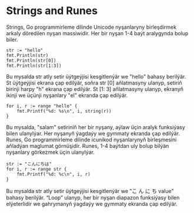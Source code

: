 # Strings and Runes

Strings, Go programmirleme dilinde Unicode nyşanlaryny birleşdirmek arkaly döredilen nyşan massiwidir. Her bir nyşan 1-4 baýt aralygynda bolup biler.

```golang
str := "hello"
fmt.Println(str)
fmt.Println(str[0])
fmt.Println(str[1:3])
```

Bu mysalda str atly setir üýtgeýjisi kesgitlenýär we "hello" bahasy berilýär. St üýtgeýjisi ekrana çap edilýär, soňra str [0] aňlatmasyny ulanyp, setiriň birinji harpy "h" ekrana çap edilýär. St [1: 3] aňlatmasyny ulanyp, ekranyň ikinji we üçünji nyşanlary "el" ekranda çap edilýär.

```golang
for i, r := range "hello" {
    fmt.Printf("%d: %s\n", i, string(r))
}
```

Bu mysalda, "salam" setiriniň her bir nyşany, aýlaw üçin aralyk funksiýasy bilen ulanylýar. Her nyşanyň ýagdaýy we gymmaty ekranda çap edilýär.
Runes, Go programmirleme dilinde icunikod nyşanlarynyň birleşmesini aňladýan maglumat görnüşidir. Runes, 1-4 baýtdan uly bolup bilýän nyşanlary görkezmek üçin ulanylýar.

```golang
str := "こんにちは"
for i, r := range str {
    fmt.Printf("%d: %c\n", i, r)
}
```

Bu mysalda str atly setir üýtgeýjisi kesgitlenýär we "こ ん に ち value" bahasy berilýär. “Loop” ulanyp, her bir nyşan diapazon funksiýasy bilen elýeterlidir we gahrymanyň ýagdaýy we gymmaty ekranda çap edilýär.